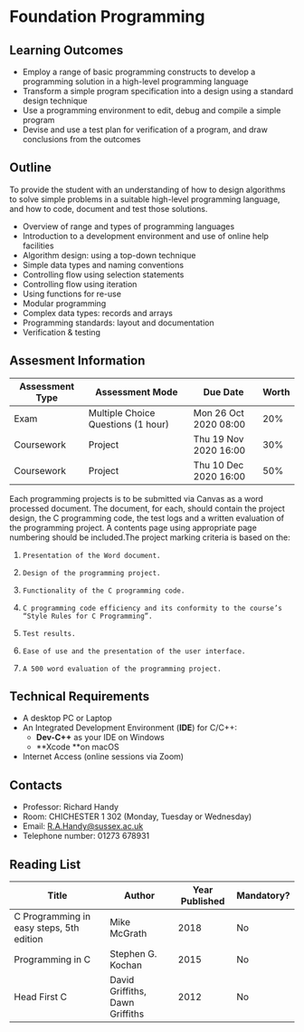 # Foundation Programming

## Learning Outcomes

* Employ a range of basic programming constructs to develop a programming solution in a high-level programming language
* Transform a simple program specification into a design using a standard design technique
* Use a programming environment to edit, debug and compile a simple program
*  Devise and use a test plan for verification of a program, and draw conclusions from the outcomes

## Outline

To provide the student with an understanding of how to design algorithms to solve simple problems in a suitable high-level programming language, and how to code, document and test those solutions. 

* Overview of range and types of programming languages
* Introduction to a development environment and use of online help facilities
* Algorithm design: using a top-down technique
* Simple data types and naming conventions
* Controlling flow using selection statements
* Controlling flow using iteration
* Using functions for re-use
* Modular programming
* Complex data types: records and arrays
* Programming standards: layout and documentation
* Verification & testing

## Assesment Information

| Assessment Type | Assessment Mode                    | Due Date              | Worth |
| --------------- | ---------------------------------- | --------------------- | ----- |
| Exam            | Multiple Choice Questions (1 hour) | Mon 26 Oct 2020 08:00 | 20%   |
| Coursework      | Project                            | Thu 19 Nov 2020 16:00 | 30%   |
| Coursework      | Project                            | Thu 10 Dec 2020 16:00 | 50%   |

Each programming projects is to be submitted via Canvas as a word processed document. The document, for each, should contain the project design, the C programming code, the test logs and a written evaluation of the programming project. A contents page using appropriate page numbering should be included.The project marking criteria is based on the:

1.     Presentation of the Word document.
2.     Design of the programming project.
3.     Functionality of the C programming code.
4.     C programming code efficiency and its conformity to the course’s “Style Rules for C Programming”.
5.     Test results.
6.     Ease of use and the presentation of the user interface.
7.     A 500 word evaluation of the programming project.

## Technical Requirements

* A desktop PC or Laptop
* An Integrated Development Environment (**IDE**) for C/C++:
  * **Dev-C++** as your IDE on Windows
  * **Xcode **on macOS
* Internet Access (online sessions via Zoom)

## Contacts

* Professor: Richard Handy
* Room: CHICHESTER 1 302 (Monday, Tuesday or Wednesday) 
* Email: R.A.Handy@sussex.ac.uk 
* Telephone number: 01273 678931

## Reading List

| Title                                    | Author                          | Year Published | Mandatory? |
| ---------------------------------------- | ------------------------------- | -------------- | ---------- |
| C Programming in easy steps, 5th edition | Mike McGrath                    | 2018           | No         |
| Programming in C                         | Stephen G. Kochan               | 2015           | No         |
| Head First C                             | David Griffiths, Dawn Griffiths | 2012           | No         |



